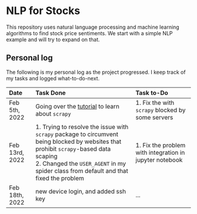 # NLP for Stocks
This repository uses natural language processing and machine learning algorithms to find stock price sentiments. We start with a simple NLP example and will try to expand on that.


## Personal log
The following is my personal log as the project progressed. I keep track of my tasks and logged what-to-do-next.

|Date|Task Done|Task to-Do|
|:---|:--------|:---------|
|Feb 5th, 2022| Going over the [tutorial](https://www.digitalocean.com/community/tutorials/how-to-crawl-a-web-page-with-scrapy-and-python-3) to learn about `scrapy`| 1. Fix the with `scrapy` blocked by some servers|  
|Feb 13rd, 2022|1. Trying to resolve the issue with `scrapy` package to circumvent being blocked by websites that prohibit `scrapy`-based data scaping<br/> 2. Changed the `USER_AGENT` in my spider class from default and that fixed the problem| 1. Fix the problem with integration in jupyter notebook|
|Feb 18th, 2022| new device login, and added ssh key | ...|